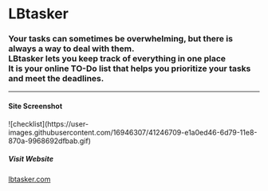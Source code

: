 <h1><strong>LBtasker</strong></h1>
<h3>Your tasks can sometimes be overwhelming, but there is always a way to deal with them.<br>
LBtasker lets you keep track of everything in one place<br>
It is your online TO-Do list that helps you prioritize your tasks and meet the deadlines.</h3>
<hr>
<h4>Site Screenshot</h4>![checklist](https://user-images.githubusercontent.com/16946307/41246709-e1a0ed46-6d79-11e8-870a-9968692dfbab.gif)

<strong><h5>Visit Website</h5></strong><a href="http://lbtasker.com">lbtasker.com</a><br>
